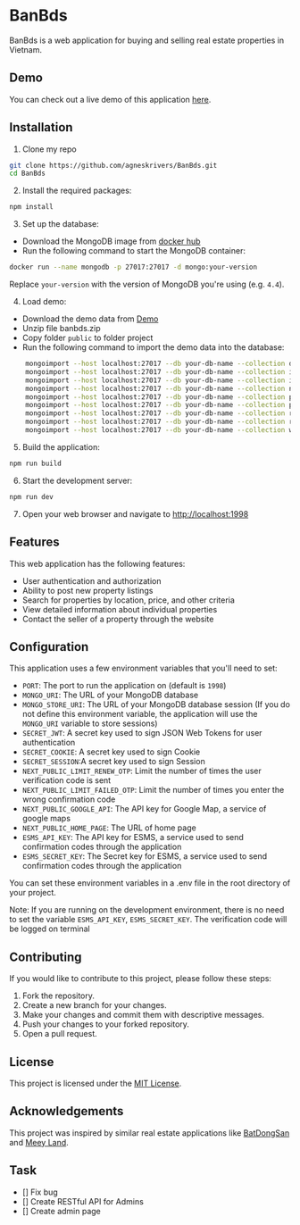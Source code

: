 # BanBds

BanBds is a web application for buying and selling real estate properties in Vietnam.

## Demo

You can check out a live demo of this application [here](https://banbds.claimether.com).

## Installation

1. Clone my repo

```bash
git clone https://github.com/agneskrivers/BanBds.git
cd BanBds
```

2. Install the required packages:

```bash
npm install
```

3. Set up the database:

-   Download the MongoDB image from [docker hub](https://chat.openai.com/chat#:~:text=MongoDB%20image%20from-,docker%20hub,-.)
-   Run the following command to start the MongoDB container:

```bash
docker run --name mongodb -p 27017:27017 -d mongo:your-version
```

Replace `your-version` with the version of MongoDB you're using (e.g. `4.4`).

4. Load demo:

-   Download the demo data from [Demo](https://drive.google.com/file/d/1qTyVxODtaJok9nK1gmBHJTBybnNS59Ou/view?usp=sharing)
-   Unzip file banbds.zip
-   Copy folder `public` to folder project
-   Run the following command to import the demo data into the database:

```bash
    mongoimport --host localhost:27017 --db your-db-name --collection districts --drop --file path/to/MongoDB/district.json
    mongoimport --host localhost:27017 --db your-db-name --collection images --drop --file path/to/MongoDB/images.json
    mongoimport --host localhost:27017 --db your-db-name --collection investor --drop --file path/to/MongoDB/investor.json
    mongoimport --host localhost:27017 --db your-db-name --collection news --drop --file path/to/MongoDB/news.json
    mongoimport --host localhost:27017 --db your-db-name --collection posts --drop --file path/to/MongoDB/posts.json
    mongoimport --host localhost:27017 --db your-db-name --collection projects --drop --file path/to/MongoDB/projects.json
    mongoimport --host localhost:27017 --db your-db-name --collection regions --drop --file path/to/MongoDB/regions.json
    mongoimport --host localhost:27017 --db your-db-name --collection requests --drop --file path/to/MongoDB/requests.json
    mongoimport --host localhost:27017 --db your-db-name --collection wards --drop --file path/to/MongoDB/wards.json
```

5. Build the application:

```bash
npm run build
```

6. Start the development server:

```bash
npm run dev
```

7. Open your web browser and navigate to [http://localhost:1998](http://localhost:1998)

## Features

This web application has the following features:

-   User authentication and authorization
-   Ability to post new property listings
-   Search for properties by location, price, and other criteria
-   View detailed information about individual properties
-   Contact the seller of a property through the website

## Configuration

This application uses a few environment variables that you'll need to set:

-   `PORT`: The port to run the application on (default is `1998`)
-   `MONGO_URI`: The URL of your MongoDB database
-   `MONGO_STORE_URI`: The URL of your MongoDB database session (If you do not define this environment variable, the application will use the `MONGO_URI` variable to store sessions)
-   `SECRET_JWT`: A secret key used to sign JSON Web Tokens for user authentication
-   `SECRET_COOKIE`: A secret key used to sign Cookie
-   `SECRET_SESSION`:A secret key used to sign Session
-   `NEXT_PUBLIC_LIMIT_RENEW_OTP`: Limit the number of times the user verification code is sent
-   `NEXT_PUBLIC_LIMIT_FAILED_OTP`: Limit the number of times you enter the wrong confirmation code
-   `NEXT_PUBLIC_GOOGLE_API`: The API key for Google Map, a service of google maps
-   `NEXT_PUBLIC_HOME_PAGE`: The URL of home page
-   `ESMS_API_KEY`: The API key for ESMS, a service used to send confirmation codes through the application
-   `ESMS_SECRET_KEY`: The Secret key for ESMS, a service used to send confirmation codes through the application

You can set these environment variables in a .env file in the root directory of your project.

Note: If you are running on the development environment, there is no need to set the variable `ESMS_API_KEY`, `ESMS_SECRET_KEY`. The verification code will be logged on terminal

## Contributing

If you would like to contribute to this project, please follow these steps:

1. Fork the repository.
2. Create a new branch for your changes.
3. Make your changes and commit them with descriptive messages.
4. Push your changes to your forked repository.
5. Open a pull request.

## License

This project is licensed under the [MIT License](https://opensource.org/licenses/MIT).

## Acknowledgements

This project was inspired by similar real estate applications like [BatDongSan](https://batdongsan.com.vn/) and [Meey Land](https://meeyland.com/).

## Task

-   [] Fix bug
-   [] Create RESTful API for Admins
-   [] Create admin page
